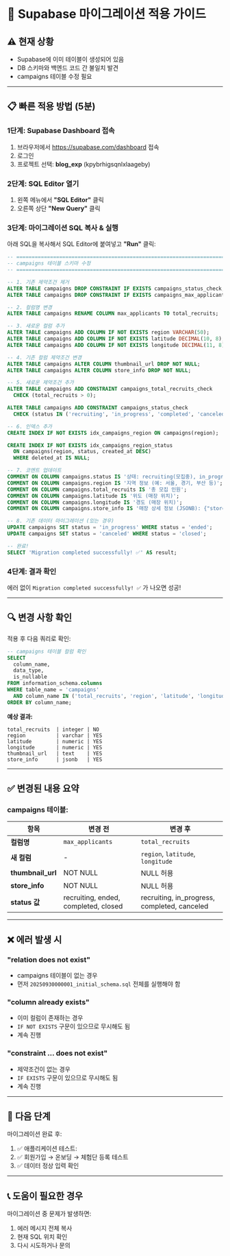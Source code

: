 # 🚀 Supabase 마이그레이션 적용 가이드

## ⚠️ 현재 상황
- Supabase에 이미 테이블이 생성되어 있음
- DB 스키마와 백엔드 코드 간 불일치 발견
- campaigns 테이블 수정 필요

---

## 📋 빠른 적용 방법 (5분)

### 1단계: Supabase Dashboard 접속

1. 브라우저에서 https://supabase.com/dashboard 접속
2. 로그인
3. 프로젝트 선택: **blog_exp** (kpybrhigsqnlxlaageby)

### 2단계: SQL Editor 열기

1. 왼쪽 메뉴에서 **"SQL Editor"** 클릭
2. 오른쪽 상단 **"New Query"** 클릭

### 3단계: 마이그레이션 SQL 복사 & 실행

아래 SQL을 복사해서 SQL Editor에 붙여넣고 **"Run"** 클릭:

```sql
-- ============================================================================
-- campaigns 테이블 스키마 수정
-- ============================================================================

-- 1. 기존 제약조건 제거
ALTER TABLE campaigns DROP CONSTRAINT IF EXISTS campaigns_status_check;
ALTER TABLE campaigns DROP CONSTRAINT IF EXISTS campaigns_max_applicants_check;

-- 2. 컬럼명 변경
ALTER TABLE campaigns RENAME COLUMN max_applicants TO total_recruits;

-- 3. 새로운 컬럼 추가
ALTER TABLE campaigns ADD COLUMN IF NOT EXISTS region VARCHAR(50);
ALTER TABLE campaigns ADD COLUMN IF NOT EXISTS latitude DECIMAL(10, 8);
ALTER TABLE campaigns ADD COLUMN IF NOT EXISTS longitude DECIMAL(11, 8);

-- 4. 기존 컬럼 제약조건 변경
ALTER TABLE campaigns ALTER COLUMN thumbnail_url DROP NOT NULL;
ALTER TABLE campaigns ALTER COLUMN store_info DROP NOT NULL;

-- 5. 새로운 제약조건 추가
ALTER TABLE campaigns ADD CONSTRAINT campaigns_total_recruits_check
  CHECK (total_recruits > 0);

ALTER TABLE campaigns ADD CONSTRAINT campaigns_status_check
  CHECK (status IN ('recruiting', 'in_progress', 'completed', 'canceled'));

-- 6. 인덱스 추가
CREATE INDEX IF NOT EXISTS idx_campaigns_region ON campaigns(region);

CREATE INDEX IF NOT EXISTS idx_campaigns_region_status
  ON campaigns(region, status, created_at DESC)
  WHERE deleted_at IS NULL;

-- 7. 코멘트 업데이트
COMMENT ON COLUMN campaigns.status IS '상태: recruiting(모집중), in_progress(진행중), completed(완료), canceled(취소됨)';
COMMENT ON COLUMN campaigns.region IS '지역 정보 (예: 서울, 경기, 부산 등)';
COMMENT ON COLUMN campaigns.total_recruits IS '총 모집 인원';
COMMENT ON COLUMN campaigns.latitude IS '위도 (매장 위치)';
COMMENT ON COLUMN campaigns.longitude IS '경도 (매장 위치)';
COMMENT ON COLUMN campaigns.store_info IS '매장 상세 정보 (JSONB): {"store_name":"...","address":"...","phone":"...","hours":"..."}';

-- 8. 기존 데이터 마이그레이션 (있는 경우)
UPDATE campaigns SET status = 'in_progress' WHERE status = 'ended';
UPDATE campaigns SET status = 'canceled' WHERE status = 'closed';

-- 완료!
SELECT 'Migration completed successfully! ✅' AS result;
```

### 4단계: 결과 확인

에러 없이 `Migration completed successfully! ✅` 가 나오면 성공!

---

## 🔍 변경 사항 확인

적용 후 다음 쿼리로 확인:

```sql
-- campaigns 테이블 컬럼 확인
SELECT
  column_name,
  data_type,
  is_nullable
FROM information_schema.columns
WHERE table_name = 'campaigns'
  AND column_name IN ('total_recruits', 'region', 'latitude', 'longitude', 'thumbnail_url', 'store_info')
ORDER BY column_name;
```

**예상 결과:**
```
total_recruits  | integer | NO
region          | varchar | YES
latitude        | numeric | YES
longitude       | numeric | YES
thumbnail_url   | text    | YES
store_info      | jsonb   | YES
```

---

## ✅ 변경된 내용 요약

### campaigns 테이블:

| 항목 | 변경 전 | 변경 후 |
|------|---------|---------|
| **컬럼명** | `max_applicants` | `total_recruits` |
| **새 컬럼** | - | `region`, `latitude`, `longitude` |
| **thumbnail_url** | NOT NULL | NULL 허용 |
| **store_info** | NOT NULL | NULL 허용 |
| **status 값** | recruiting, ended, completed, closed | recruiting, in_progress, completed, canceled |

---

## ❌ 에러 발생 시

### "relation does not exist"
- campaigns 테이블이 없는 경우
- 먼저 `20250930000001_initial_schema.sql` 전체를 실행해야 함

### "column already exists"
- 이미 컬럼이 존재하는 경우
- `IF NOT EXISTS` 구문이 있으므로 무시해도 됨
- 계속 진행

### "constraint ... does not exist"
- 제약조건이 없는 경우
- `IF EXISTS` 구문이 있으므로 무시해도 됨
- 계속 진행

---

## 🎯 다음 단계

마이그레이션 완료 후:

1. ✅ 애플리케이션 테스트: 
2. ✅ 회원가입 → 온보딩 → 체험단 등록 테스트
3. ✅ 데이터 정상 입력 확인

---

## 📞 도움이 필요한 경우

마이그레이션 중 문제가 발생하면:
1. 에러 메시지 전체 복사
2. 현재 SQL 위치 확인
3. 다시 시도하거나 문의
